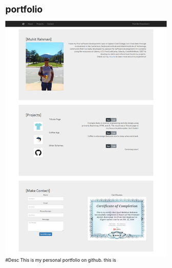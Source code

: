 # portfolio
<img src="images/screenshot.png">
#Desc
This is my personal portfolio on github. this is 

